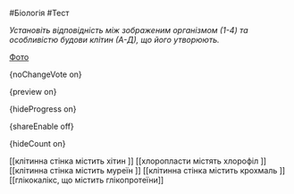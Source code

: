 #Біологія #Тест

*Установіть відповідність між зображеним організмом (1-4) та особливістю будови клітин (А-Д), що його утворюють.*

[Фото](https://zno.osvita.ua//doc/images/znotest/126/12636/42.jpg)

{noChangeVote on}

{preview on}

{hideProgress on}

{shareEnable off}

{hideCount on}

[[клітинна стінка містить хітин ]]
[[хлоропласти містять хлорофіл ]]
[[клітинна стінка містить муреїн ]]
[[клітинна стінка містить крохмаль ]]
[[глікокалікс, що містить глікопротеїни]]
